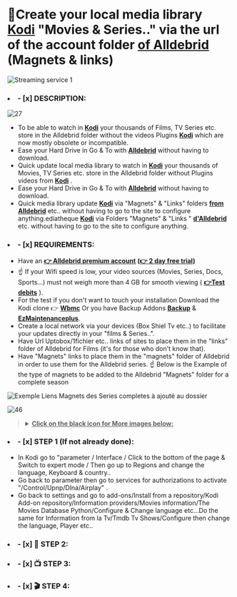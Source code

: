 # 👋Create your local media library **[Kodi](https://kodi.tv/download/)** "Movies & Series.." via the url of the account folder **[of Alldebrid](https://alldebrid.fr/)** (Magnets & links)

![Streaming service 1](https://github.com/victore447/MagnetsAndLinksAlldebridInMultimedia/assets/48101775/0055469a-9784-44cd-aefc-ce0ff0599fde)

### <li>- [x] DESCRIPTION: </li>
![27](https://github.com/victore447/MagnetsAndLinksAlldebridInMultimedia/assets/48101775/c0cb8df7-e32a-45ff-94a4-d7e44b72017b)
 - To be able to watch in **[Kodi](https://kodi.tv/download/)** your thousands of Films, TV Series etc. store in the Alldebrid folder without the videos Plugins **[Kodi](https://kodi.tv/download/)** which are now mostly obsolete or incompatible.
 - Ease your Hard Drive in Go & To with **[Alldebrid](https://alldebrid.fr/)** without having to download.
 - Quick update local media library to watch in **[Kodi](https://kodi.tv/download/)** your thousands of Movies, TV Series etc. store in the Alldebrid folder without Plugins  videos from **[Kodi](https://kodi.tv/download/)** .
 - Ease your Hard Drive in Go & To with **[Alldebrid](https://alldebrid.fr/)** without having to download.
 - Quick media library update **[Kodi](https://kodi.tv/download/)** via "Magnets" & "Links" folders **[from Alldebrid](https://alldebrid.fr/)** etc.. without having to go to the site to configure anything.ediatheque **[Kodi](https://kodi.tv/download/)** via Folders "Magnets" & "Links  " **[d'Alldebrid](https://alldebrid.fr/)** etc. without having to go to the site to configure anything.

### <li>- [x] REQUIREMENTS: </li>
 - Have an **[👉 Alldebrid premium account](https://alldebrid.com/offer/)** **[(👉 2 day free trial)](https://alldebrid.com/register/?from=fr)**
- ☝️ If your Wifi speed is low, your video sources (Movies, Series, Docs, Sports...) must not weigh more than 4 GB for smooth viewing ( **[👉Test debits](https://www.google.com/search?q=test+debit&client=opera&hs=NvI&sca_esv=557735838&sxsrf=AB5stBjaxgie-0j9qaBefcf4149h-2-DVQ%3A1692264558761&ei=bujdZM-KLsOXhbIPhK-p8Ao&ved=0ahUKEwjP-Y_fsOOAAxXDS0EAHYRXCq4Q4dUDCA4&uact=5&oq=test+debit&gs_lp=Egxnd3Mtd2l6LXNlcnAiCnRlc3QgZGViaXQyChAAGEcY1gQYsAMyChAAGEcY1gQYsAMyChAAGEcY1gQYsAMyChAAGEcY1gQYsAMyChAAGEcY1gQYsAMyChAAGEcY1gQYsAMyChAAGEcY1gQYsAMyChAAGEcY1gQYsAMyChAAGIoFGLADGEMyChAAGIoFGLADGEMyChAAGIoFGLADGEMyChAAGIoFGLADGEMyFhAuGIoFGMcBGNEDGMgDGLADGEPYAQEyFhAuGIoFGMcBGNEDGMgDGLADGEPYAQEyFhAuGIoFGMcBGNEDGMgDGLADGEPYAQEyFhAuGIoFGMcBGNEDGMgDGLADGEPYAQEyFhAuGIoFGMcBGNEDGMgDGLADGEPYAQFI9ghQAFgAcAF4AZABAJgBAKABAKoBALgBA8gBAOIDBBgAIEGIBgGQBhG6BgYIARABGAg&sclient=gws-wiz-serp)** ).
- For the test if you don't want to touch your installation Download the Kodi clone 👉
 **[Wbmc](https://www.wonderbox.tv/wonderbox-tv-media-centre-wbmc/)**
 Or you have Backup Addons **[Backup](https://github.com/robweber/xbmcbackup)** & **[EzMaintenanceplus](https://github.com/peno64/script.ezmaintenanceplus)**.
 - Create a local network via your devices (Box Shiel Tv etc..) to facilitate your updates directly in your "films & Series..".
 - Have Url Uptobox/1fichier etc.. links of sites to place them in the "links" folder of Alldebrid for Films (it's for those who don't know that).
 - Have "Magnets" links to place them in the "magnets" folder of Alldebrid in order to use them for the Alldebrid series.
☝️ Below is the Example of the type of magnets to be added to the Alldebrid "Magnets" folder for a complete season

![Exemple Liens Magnets des Series completes à ajouté au dossier](https://github.com/victore447/LiensEtMagnetsAlldebridEnMultimedia/assets/48101775/80e4a002-0324-47ba-955e-6c4995f6ce55)

![46](https://github.com/victore447/FilmsSeriesStrmdanskodi/assets/48101775/caa9e727-800b-4827-a780-9684462ccf19)
><details>
>  <summary><b><u>Click on the black icon for More images below:</u></b></summary>
>  
>  ![YGG](https://github.com/victore447/LiensEtMagnetsAlldebridEnMultimedia/assets/48101775/53ceebe8-f9a5-499e-87e5-6b3afead906a)
>  ![YGG1](https://github.com/victore447/LiensEtMagnetsAlldebridEnMultimedia/assets/48101775/2332310e-31b4-418d-b65a-f9056e9a5444)
></details>

### <li>- [x] STEP 1 (If not already done): </li>
 - In Kodi go to "parameter / Interface / Click to the bottom of the page & Switch to expert mode / Then go up to Regions and change the language, Keyboard & country..
 - Go back to parameter then go to services for authorizations to activate "/Control/Upnp/Dlna/Airplay" .
 - Go back to settings and go to add-ons/Install from a repository/Kodi Add-on repository/Information providers/Movies information/The Movies Database Python/Configure & Change language etc...Do the same for Information from  la Tv/Tmdb Tv Shows/Configure then change the language, Player etc..



### <li>- [x] 📁 STEP 2: </li>

### <li>- [x] 📺 STEP 3: </li>

### <li>- [x] 🎬 STEP 4: </li>

